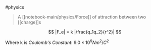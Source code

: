 #physics 

> A [[notebook-main/physics/Force]] of attraction between two [[charge]]s

 $$ |F_e| = k |\frac{q_1q_2}{r^2}| $$

Where k is *Coulomb's Constant*: $9.0 \times 10^9 Nm^2 / C^2$